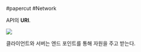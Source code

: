 #papercut  #Network 

API의 **URI**.

![](https://postfiles.pstatic.net/MjAyMTA2MTdfMjAy/MDAxNjIzODk4ODYyNTg3.XOuG3T6VKIDbgmnvcdHhArnhPLprsWFKn-KwxGi0AvUg.8qSDRytl2qg-YnYmBCGiPtXFi7Y2myY7A4bP2YCILbgg.PNG.ghdalswl77/image.png?type=w773)

클라이언트와 서버는 엔드 포인트를 통해 자원을 주고 받는다.